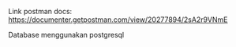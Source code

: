 Link postman docs: https://documenter.getpostman.com/view/20277894/2sA2r9VNmE

Database menggunakan postgresql
